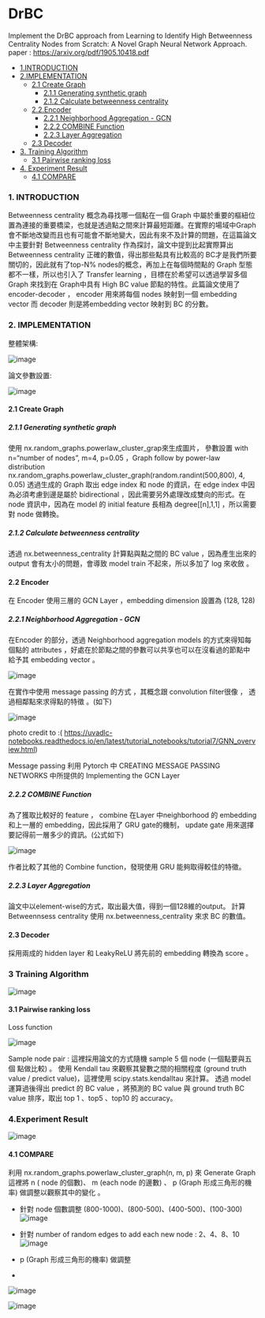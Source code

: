 # DrBC
Implement the DrBC approach from Learning to Identify High Betweenness Centrality Nodes from Scratch: A Novel Graph Neural Network Approach. paper : https://arxiv.org/pdf/1905.10418.pdf


* [1.INTRODUCTION](#1introduction)  
* [2.IMPLEMENTATION](#2implementation) 
  * [2.1 Create Graph](#21-create-graph)
    * [2.1.1 Generating synthetic graph](#211-generating-synthetic-graph)
    * [ 2.1.2 Calculate betweenness centrality](#212calculate-betweenness-centrality)
  * [2.2.Encoder](#22encoder)
    * [2.2.1 Neighborhood Aggregation - GCN](#221-neighborhood-aggregation---gcn)
    * [2.2.2 COMBINE Function](#222-combine-function) 
    * [2.2.3 Layer Aggregation](#223-layer-aggregation)
  * [2.3 Decoder](#23-decoder)
* [3. Training Algorithm](#3-training-algorithm)
  * [3.1 Pairwise ranking loss](#31-pairwise-ranking-loss)
* [4. Experiment Result](#4-experiment-result)
  * [4.1 COMPARE](#41-compare)


### 1.	INTRODUCTION  
Betweenness centrality 概念為尋找哪一個點在一個 Graph 中屬於重要的樞紐位置為連接的重要橋梁，也就是透過點之間來計算最短距離。在實際的場域中Graph 會不斷地改變而且也有可能會不斷地變大，因此有來不及計算的問題，在這篇論文中主要針對 Betweenness centrality 作為探討，論文中提到比起實際算出 Betweenness centrality 正確的數值，得出那些點具有比較高的 BC才是我們所要關切的，因此就有了top-N% nodes的概念，再加上在每個時間點的 Graph 型態都不一樣，所以也引入了 Transfer learning ，目標在於希望可以透過學習多個 Graph 來找到在 Graph中具有 High BC value 節點的特性。此篇論文使用了 encoder-decoder ， encoder 用來將每個 nodes 映射到一個 embedding vector 而 decoder 則是將embedding vector 映射到 BC 的分數。 

### 2.	IMPLEMENTATION  
整體架構: 

![image](https://user-images.githubusercontent.com/51444652/158140318-bf941edf-d256-4992-aa62-009eff357ddc.png)

論文參數設置:

![image](https://user-images.githubusercontent.com/51444652/158140348-9fb80ca8-3f76-4e3e-9784-6a71f88e6c08.png)


#### 2.1	 Create Graph 

##### 2.1.1 Generating synthetic graph  
使用 nx.random_graphs.powerlaw_cluster_grap來生成圖片， 參數設置 with n=“number of nodes”, m=4, p=0.05 ，Graph follow by power-law distribution nx.random_graphs.powerlaw_cluster_graph(random.randint(500,800), 4, 0.05) 
透過生成的 Graph 取出 edge index 和 node 的資訊，在 edge index 中因為必須考慮到邊是屬於 bidirectional ，因此需要另外處理改成雙向的形式。在 node 資訊中，因為在 model 的 initial feature 長相為 degree[[n],1,1] ，所以需要對 node 做轉換。

##### 2.1.2 Calculate betweenness centrality
透過 nx.betweenness_centrality 計算點與點之間的 BC value ，因為產生出來的 output 會有太小的問題，會導致 model train 不起來，所以多加了 log 來收斂 。


#### 2.2	 Encoder
在 Encoder 使用三層的 GCN Layer ，embedding dimension 設置為 (128, 128)

##### 2.2.1 Neighborhood Aggregation - GCN
在Encoder 的部分，透過 Neighborhood aggregation models 的方式來得知每個點的 attributes ，好處在於節點之間的參數可以共享也可以在沒看過的節點中給予其 embedding vector 。

![image](https://user-images.githubusercontent.com/51444652/158143193-0b4084f0-f8c6-4583-93bc-1eff05ecde70.png)

在實作中使用  message passing 的方式 ，其概念跟 convolution filter很像 ， 透過相鄰點來求得點的特徵 。(如下) 

![image](https://user-images.githubusercontent.com/51444652/158143496-3b243491-b7ac-41ed-8833-9223fe63e401.png)

photo credit to :( https://uvadlc-notebooks.readthedocs.io/en/latest/tutorial_notebooks/tutorial7/GNN_overview.html) 

Message passing 利用 Pytorch 中 CREATING MESSAGE PASSING NETWORKS 中所提供的 Implementing the GCN Layer 

##### 2.2.2 COMBINE Function 
為了獲取比較好的 feature ， combine 在Layer 中neighborhood 的 embedding 和上一層的 embedding，因此採用了 GRU gate的機制， update gate 用來選擇要記得前一層多少的資訊。(公式如下) 

![image](https://user-images.githubusercontent.com/51444652/158143841-3b596bee-d014-4a2e-bf1c-c4c76b7ed523.png)

作者比較了其他的 Combine function，發現使用 GRU 能夠取得較佳的特徵。

##### 2.2.3 Layer Aggregation 
論文中以element-wise的方式，取出最大值，得到一個128維的output。
計算 Betweennsess centrality 使用 nx.betweenness_centrality 來求 BC 的數值。

#### 2.3 Decoder
採用兩成的 hidden layer 和 LeakyReLU 將先前的 embedding 轉換為 score 。 

### 3 Training Algorithm

![image](https://user-images.githubusercontent.com/51444652/158565102-974b3365-9548-424d-91fb-0052b9068513.png)


#### 3.1 Pairwise ranking loss
Loss function

![image](https://user-images.githubusercontent.com/51444652/158565176-c974cae0-a67c-472c-8853-8f00e3c8dc26.png)

Sample node pair : 這裡採用論文的方式隨機 sample 5 個 node (一個點要與五個
點做比較) 。
使用 Kendall tau 來觀察其變數之間的相關程度 (ground truth value / predict value)，這裡使用 scipy.stats.kendalltau 來計算。
透過 model 運算過後得出 predict 的 BC value ，將預測的 BC value 與 ground  truth BC value 排序，取出 top 1 、top5 、top10 的 accuracy。

### 4.Experiment Result

![image](https://user-images.githubusercontent.com/51444652/158565319-fd056419-6d1d-4380-9a22-dd3d8705ed78.png)

#### 4.1 COMPARE 
利用 nx.random_graphs.powerlaw_cluster_graph(n, m, p) 來 Generate Graph 這裡將 n ( node 的個數)、 m (each node 的邊數) 、 p (Graph 形成三角形的機率) 做調整以觀察其中的變化 。

* 針對 node 個數調整 (800-1000)、(800-500)、(400-500)、(100-300) 
![image](https://user-images.githubusercontent.com/51444652/158565661-7f015462-76ae-4b32-9322-9c36f72d1326.png)


* 針對 number of random edges to add each new node : 2、4、8、10
![image](https://user-images.githubusercontent.com/51444652/158565734-2456d8de-6119-4749-a697-317fa4ae5450.png)


* p (Graph 形成三角形的機率) 做調整
* 
![image](https://user-images.githubusercontent.com/51444652/158565884-7e825845-bde4-47b6-912d-e9b06c726f64.png)

![image](https://user-images.githubusercontent.com/51444652/158565937-def9e82e-1a84-4857-9700-23058ff30b0d.png)




